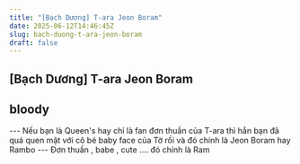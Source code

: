```yaml
---
title: "[Bạch Dương] T-ara Jeon Boram"
date: 2025-06-12T14:46:45Z
slug: bach-duong-t-ara-jeon-boram
draft: false
---
```


## [Bạch Dương] T-ara Jeon Boram

## bloody

--- Nếu bạn là Queen's hay chỉ là fan đơn thuần của T-ara thì hẳn bạn đã quá quen mặt với cô bé baby face của Tờ rồi  và đó chính là Jeon Boram  hay Rambo 
--- Đơn thuần , babe , cute .... đó chính là Ram 
~~~~Jeon Boram - Rambo~~~~~​ ​ ​❤ Tên: Boram​❤ Tên thật: Jeon Boram (전보람)​❤ D.O.B: 22.03.1986​❤ Chiều cao: 152.3​❤ Cân nặng: 45 kg​❤ Màu sắc yêu thích: Màu vàng​❤ Nhóm máu: A​❤ Hoạt động: Ca sĩ, diễn viên​❤Trường học: Đại học Myungji, Khoa sân khấu và nghệ thuật​❤ Vị trí: Hát phụ, nhảy phụ.​❤ Gia đình: Cha Jeon YongRuk (ca sĩ), mẹ Lee MiYoung (diễn viên), anh trai Yoobin, em gái WooRam ​ ​ Đã debut với:​ ​❤ Album: From Memory​Ngày ra mắt Album: 14.12.2008​Thể loại: Ballad/Pop​❤Single: Lucifer Project Vol 1. 愛​Ngày ra mắt single: 15.04.2008​Thể loại: Ballad​ ​ ​Các Film và CF đã tham gia:​ ​❤ Drama "Soul" (Hon) 2009 của MBC.​ ​ ❤ Drama "God Of Study"của KBS2( 2010) xuất hiện cùng T-ara ở tập 7,8 và 10.​ ​ ❤ CF Cass beer Music Drama với nhóm 2PM.​ ​ ❤ Death Bell 2 - 2010 cùng với Jiyeon (mặc dù cảnh của Boram bị edit hầu hết)​ ​ ❤ Drama đặc biệt của KBS "Purple Heeled Grim Reaper is Coming" năm 2010 (vai Woo Ah Mi)​ ​ ❤ Vở nhạc kịch: "I Really Really Like You" (vai Hong JungHwa) cùng bố.​ ​ ❤ CF Crown Sando cùng với bố.​​Các thông tin khác:​❤ Ra mắt solo album và single trước khi tham gia vào nhóm T-ara.​❤ Ba mẹ của Ram đã ly dị. Ram sống chung với ba một thời gian, sau đó chuyển hẳn về sống với mẹ.​❤ Là người lớn tuổi nhất nhóm T-ara.​❤ Rất nhút nhát trước máy quay khi T-ara debut.​❤ Ba mẹ của Boram là những người nổi tiếng tại Hàn Quốc. Bố là một ca sĩ, nhạc sĩ và mẹ là một diễn viên.​❤ Ba của Ram yêu cầu cô không được sexy khi ra mắt.​❤ Ba của Ram muốn Ram làm một nghệ sĩ solo. Một số tin đồn nói rằng Ram có thể đã thử giọng bí mật rồi gia nhập vào T-Ara.​❤ Là người thấp nhất trong T-Ara.​❤ Là người đầu tiên vào nhóm thay thế cho Jiae và Jiwon.​❤ Là người để lại ấn tượng sâu sắc nhất cho JiYeon trong lần gặp mặt đầu tiên​❤ Đã ra mắt với tư cách là một diễn viên trên bộ film kinh dị Soul.​❤ Một trong những ban nhạc yêu thích của Boram là A&F.​❤ Màu sắc ưa thích là màu vàng.​❤ Rất thích ăn uống nhưng lại sợ tăng cân.​❤ Boram rất thích ăn kem.​❤ Luôn ủng hộ mẹ tái hôn.​❤ Từng bị maknae hiểu lầm là người nhỏ tuổi nhất nhóm.​❤ Ram cũng ghi danh trong cùng một trường đại học và cùng khoa với Qri.​❤ Trở thành leader thứ 2 của T-ara sau Eunjung vào ngày 16.07.2010​Sou: T-aravn​----------------------------​ ​==== Có thể thấy Rambo là một minh chứng cho cung Bạch Dương vì hãy để ý thì bé nó có các đặc điểm như ​---- sinh năm 1986 => mặt rứt trẻ con => Bạch Dương đứng trong top 3 : Chòm Sao có vẻ đẹp trẻ trung ngay cả khi về già... ​---- Độ nữ tính là gần như phải khai thác => Đúng vì thời điểm T-ara ( Tờ debut) năm 2009 thì Rambo rất chi là Tomboy  nếu bạn lục show thời điểm đó xem thì sẽ thấy =]]]​Đây là bé nó năm 2009  ​---- Hiền khô =>>> Xem shows thì bé nớ chuyên bị dìm hàng ​---- Thân vs Eunjung , Jiyeon , Qri , Soyeon,...  ôi chao toàn cung hợp với Bạch Dương cả thôi Vì : Jiyeon là cung song tử , Eunjung,Qri là cung nhân mã =]] top nổi loạn của 12 cung hoàng đạo : Nhân Mã , Song Tử , Bạch Dương,... =]] ​---- và một số chi tiết khác nếu bạn để ý sẽ thấy =]] ​